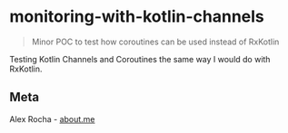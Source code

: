 # monitoring-with-kotlin-channels
> Minor POC to test how coroutines can be used instead of RxKotlin

Testing Kotlin Channels and Coroutines the same way I would do with RxKotlin.

## Meta

Alex Rocha - [about.me](http://about.me/alex.rochas)
